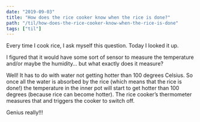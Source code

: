 ```yaml
---
date: "2019-09-03"
title: "How does the rice cooker know when the rice is done?"
path: "/til/how-does-the-rice-cooker-know-when-the-rice-is-done"
tags: ["til"]
---
```


Every time I cook rice, I ask myself this question. Today I looked it up.

I figured that it would have some sort of sensor to measure the temperature and/or maybe the humidity… but what exactly does it measure? 

Well! It has to do with water not getting hotter than 100 degrees Celsius.
So once all the water is absorbed by the rice (which means that the rice is done!) the temperature in the inner pot will start to get hotter than 100 degrees (because rice can become hotter).
The rice cooker’s thermometer measures that and triggers the cooker to switch off. 

Genius really!!!
